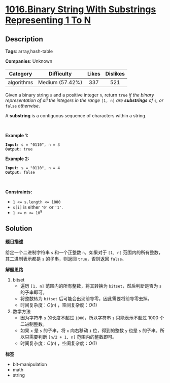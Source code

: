 # [1016.Binary String With Substrings Representing 1 To N](https://leetcode.com/problems/binary-string-with-substrings-representing-1-to-n/description/)

## Description

**Tags**: array,hash-table

**Companies**: Unknown

|  Category  |   Difficulty    | Likes | Dislikes |
| :--------: | :-------------: | :---: | :------: |
| algorithms | Medium (57.42%) |  337  |   521    |

<p>Given a binary string <code>s</code> and a positive integer <code>n</code>, return <code>true</code><em> if the binary representation of all the integers in the range </em><code>[1, n]</code><em> are <strong>substrings</strong> of </em><code>s</code><em>, or </em><code>false</code><em> otherwise</em>.</p>
<p>A <strong>substring</strong> is a contiguous sequence of characters within a string.</p>
<p>&nbsp;</p>
<p><strong class="example">Example 1:</strong></p>
<pre><code><strong>Input:</strong> s = "0110", n = 3
<strong>Output:</strong> true</code></pre><p><strong class="example">Example 2:</strong></p>
<pre><code><strong>Input:</strong> s = "0110", n = 4
<strong>Output:</strong> false</code></pre>
<p>&nbsp;</p>
<p><strong>Constraints:</strong></p>
<ul>
  <li><code>1 &lt;= s.length &lt;= 1000</code></li>
  <li><code>s[i]</code> is either <code>&#39;0&#39;</code> or <code>&#39;1&#39;</code>.</li>
  <li><code>1 &lt;= n &lt;= 10<sup>9</sup></code></li>
</ul>

## Solution

**题目描述**

给定一个二进制字符串 `s` 和一个正整数 `n`，如果对于 `[1, n]` 范围内的所有整数，其二进制表示都是 `s` 的子串，则返回 `true`，否则返回 `false`。

**解题思路**

1. bitset
   - 遍历 `[1, n]` 范围内的所有整数，将其转换为 `bitset`，然后判断是否为 `s` 的子串即可。
   - 将整数转为 `bitset` 后可能会出现前导零，因此需要将前导零去掉。
   - 时间复杂度：$O(n)$ ，空间复杂度：$O(1)$
2. 数学方法
   - 因为字符串 `s` 的长度不超过 `1000`，所以字符串 `s` 只能表示不超过 1000 个二进制整数。
   - 如果 `x` 是 `s` 的子串，将 `x` 向右移动 `i` 位，得到的整数 `y` 也是 `s` 的子串。所以只需要判断 `[n/2 + 1, n]` 范围内的整数即可。
   - 时间复杂度：$O(n)$ ，空间复杂度：$O(1)$

**标签**

- bit-manipulation
- math
- string

